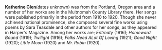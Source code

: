 
**Katherine Glen**(dates unknown) was from the Portland, Oregon area and a number of her works are in the Multnomah County Library there. Her songs were published primarily in the period from 1910 to 1920. Though she never achieved national prominence, she composed several fine works using poems by Sara Teasdale and other authors for her songs, as they appeared in Harper's Magazine. Among her works are; *Entreaty* (1916); *Homeward Bound* (1919); *Twilight* (1916); *Folks Need ALot Of Loving* (1921); *Good Night* (1920); *Little Moon* (1920) and *Mr. Robin* (1920). 